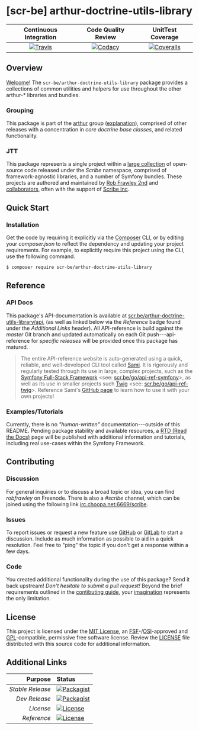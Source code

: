 # [scr-be] arthur-doctrine-utils-library

| Continuous Integration |   Code Quality Review   |    UnitTest Coverage    |
|:----------------------:|:-----------------------:|:-----------------------:|
| [![Travis](https://scr.be/arthur-doctrine-utils-library/travis_shield)](https://scr.be/arthur-doctrine-utils-library/travis) | [![Codacy](https://scr.be/arthur-doctrine-utils-library/codacy_shield)](https://scr.be/arthur-doctrine-utils-library/codacy) | [![Coveralls](https://scr.be/arthur-doctrine-utils-library/coveralls_shield)](https://scr.be/arthur-doctrine-utils-library/coveralls) |

## Overview

[Welcome](https://scr.be/go/readme_welcome)!
The `scr-be/arthur-doctrine-utils-library` package provides
a collections of common utilities and helpers for use throughout the other arthur-* libraries and bundles.

### Grouping

This package is part of the [arthur](https://scr.be/arthur-doctrine-utils-library/group)
group ([explanation](https://scr.be/arthur-doctrine-utils-library/group_explanation)),
comprised of other releases with a concentration in 
*core doctrine base classes*,
and related functionality.

### JTT

This package represents a single project within a
[large collection](https://scr.be/go/explore) of open-source code released
under the *Scribe* namespace, comprised of framework-agnostic libraries,
and a number of Symfony bundles. These projects are authored and maintained
by [Rob Frawley 2nd](https://scr.be/rmf) and 
[collaborators](https://scr.be/arthur-doctrine-utils-library/github_collaborators),
often with the support of [Scribe Inc](https://scr.be/go/scribe-home).

## Quick Start

### Installation

Get the code by requiring it explicitly via the [Composer](https://getcomposer.com)
CLI, or by editing your *composer.json* to reflect the dependency and updating
your project requirements. For example, to explicitly require this project using
the CLI, use the following command.

```bash
$ composer require scr-be/arthur-doctrine-utils-library
```

## Reference

### API Docs

This package's API-documentation is available at [scr.be/arthur-doctrine-utils-library/api](https://scr.be/arthur-doctrine-utils-library/api),
(as well as linked below via the *Reference* badge found under the *Additional Links*
header). All API-reference is build against the *master* Git branch and updated
automatically on each Git push---api-reference for *specific releases* will
be provided once this package has matured.

> The entire API-reference website is auto-generated using a quick,
> reliable, and well-developed CLI tool called [Sami](https://scr.be/go/sami).
> It is rigerously and regularly tested through its use in large, complex projects,
> such as the [Symfony Full-Stack Framework](https://scr.be/go/symfony) 
> <see: [scr.be/go/api-ref-symfony](https://scr.be/go/symfony-api)>, as well
> as its use in smaller projects such
> [Twig](https://scr.be/go/sami-twig)
> <see: [scr.be/go/api-ref-twig](https://scr.be/go/twig-api)>.
> Reference Sami's [GitHub page](https://scr.be/go/sami) to learn how to use
> it with your own projects!

### Examples/Tutorials

Currently, there is no *"human-written"* documentation---outside of this README.
Pending package stability and available resources, a
[RTD (Read the Docs)](https://scr.be/go/rtd) page will be published with
additional information and tutorials, including real use-cases within the Symfony
Framework.

## Contributing

### Discussion

For general inquiries or to discuss a broad topic or idea, you can find
*robfrawley* on Freenode. There is also a *#scribe* channel, which can
be joined using the following link
[irc.choopa.net:6669/scribe](irc://irc.choopa.net:6669/scribe).

### Issues

To report issues or request a new feature use
[GitHub](https://scr.be/arthur-doctrine-utils-library/github_issues)
or [GitLab](https://scr.be/arthur-doctrine-utils-library/gitlab_issues)
to start a discussion. Include as much information as possible to aid in
a quick resolution. Feel free to "ping" the topic if you don't get a
response within a few days.

### Code

You created additional functionality during the use of this package? Send
it back upstream! *Don't hesitate to submit a pull request!* Beyond the
brief requirements outlined in the
[contibuting guide](https://scr.be/arthur-doctrine-utils-library/contributing),
your [imagination](https://scr.be/go/readme_imagination)
represents the only limitation.

## License

This project is licensed under the
[MIT License](https://scr.be/go/mit), an
[FSF](https://scr.be/go/fsf)-/[OSI](https://scr.be/go/osi)-approved
and [GPL](https://scr.be/go/gpl)-compatible, permissive free software
license. Review the
[LICENSE](https://scr.be/arthur-doctrine-utils-library/license)
file distributed with this source code for additional information.

## Additional Links

|       Purpose | Status        |
|--------------:|:--------------|
| *Stable Release*    | [![Packagist](https://scr.be/arthur-doctrine-utils-library/packagist_shield)](https://scr.be/arthur-doctrine-utils-library/packagist) |
| *Dev Release*    | [![Packagist](https://scr.be/arthur-doctrine-utils-library/packagist_pre_shield)](https://scr.be/arthur-doctrine-utils-library/packagist) |
| *License*    | [![License](https://scr.be/arthur-doctrine-utils-library/license_shield)](https://scr.be/arthur-doctrine-utils-library/license) |
| *Reference*  | [![License](https://scr.be/arthur-doctrine-utils-library/api_shield)](https://scr.be/arthur-doctrine-utils-library/api) |
